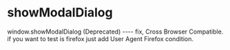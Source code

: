 # showModalDialog
window.showModalDialog (Deprecated) ---- fix, Cross Browser Compatible.
if you want to test is firefox just add User Agent Firefox condition.
